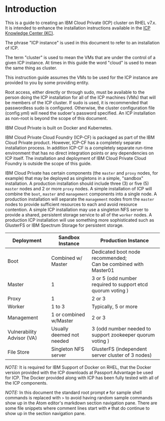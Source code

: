 # Introduction

This is a guide to creating an IBM Cloud Private (ICP) cluster on RHEL v7.x.  It is intended to enhance the installation instructions available in the [ICP Knowledge Center (KC)](https://www.ibm.com/support/knowledgecenter/en/SSBS6K_2.1.0.3/kc_welcome_containers.html).

The phrase "ICP instance" is used in this document to refer to an installation of ICP.

The term "cluster" is used to mean the VMs that are under the control of a given ICP instance.  At times in this guide the word "cloud" is used to mean the same thing as cluster.

This instruction guide assumes the VMs to be used for the ICP instance are provided to you by some providing entity.

Root access, either directly or through sudo, must be available to the person doing the ICP installation for all of the ICP machines (VMs) that will be members of the ICP cluster.  If sudo is used, it is recommended that passwordless sudo is configured.  Otherwise, the cluster configuration file (config.yml) will need the sudoer's password specified.  An ICP installation as non-root is beyond the scope of this document.

IBM Cloud Private is built on Docker and Kubernetes.  

IBM Cloud Private Cloud Foundry (ICP-CF) is packaged as part of the IBM Cloud Private product.  However, ICP-CF has a completely separate installation process. In addition ICP-CF is a completely separate run-time environment that has no direct integration points or any dependencies on ICP itself. The installation and deployment of IBM Cloud Private Cloud Foundry is outside the scope of this guide.  

IBM Cloud Private has certain components (the `master` and `proxy` nodes, for example) that may be deployed as singletons in a simple, "sandbox" installation.  A production installation should include three (3) or five (5) `master` nodes and 2 or more `proxy` nodes.  A simple installation of ICP will combine the `boot`, `master` and `management` components into a single node.  A production installation will separate the `management` nodes from the `master` nodes to provide sufficient resources to each and avoid resource contention.  A simple ICP installation may use a singleton NFS server to provide a shared, persistent storage service to all of the `worker` nodes.  A production ICP installation will use something more sophisticated such as GlusterFS or IBM Spectrum Storage for persistent storage.

| Deployment | Sandbox Instance      | Production Instance                                    |
|------------|-----------------------|--------------------------------------------------------|
|  Boot      | Combined w/ Master    | Dedicated boot node recommended;<br/>Can be combined with Master01  |
|  Master    | 1                     | 3 or 5 (odd number required to support etcd quorum voting ) |
|  Proxy     | 1                     |  2 or 3                                                      |
|  Worker    | 1 to 3                | Typically, 5 or more                                   |
|  Management| 1 or combined w/Master| 2 or 3                                                 |
|  Vulnerability Advisor (VA)   | Usually deemed not needed  | 3 (odd number needed to support zookeeper quorum voting )  |
|  File Store| Singleton NFS server | GlusterFS (independent server cluster of 3 nodes)      |

*NOTE:* It is required for IBM Support of Docker on RHEL, that the Docker version provided with the ICP downloads at Passport Advantage be used for ICP.  The Docker provided along with ICP has been fully tested with all of the ICP components.

*NOTE:* In this document the standard root prompt `#` for sample shell commands is replaced with `>` to avoid having random sample commands show up in the Atom editor's markdown section navigation pane.  There are some file snippets where comment lines start with `#` that do continue to show up in the section navigation pane.
